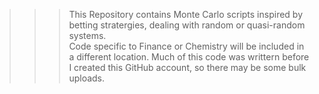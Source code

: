 >>> This Repository contains Monte Carlo scripts inspired by betting stratergies, dealing with random or quasi-random systems.  
>>> Code specific to Finance or Chemistry will be included in a different location.
>>> Much of this code was writtern before I created this GitHub account, so there may be some bulk uploads.
